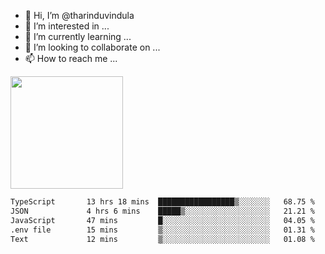 - 👋 Hi, I’m @tharinduvindula
- 👀 I’m interested in ...
- 🌱 I’m currently learning ...
- 💞️ I’m looking to collaborate on ...
- 📫 How to reach me ...

<!---
tharinduvindula/tharinduvindula is a ✨ special ✨ repository because its `README.md` (this file) appears on your GitHub profile.
You can click the Preview link to take a look at your changes.
--->

<img height="180em" src="https://github-readme-stats.vercel.app/api?username=tharinduvindula&show_icons=true&hide_border=false&&count_private=true&include_all_commits=true" />


<!--START_SECTION:waka-->

```txt
TypeScript       13 hrs 18 mins  █████████████████▒░░░░░░░   68.75 %
JSON             4 hrs 6 mins    █████▒░░░░░░░░░░░░░░░░░░░   21.21 %
JavaScript       47 mins         █░░░░░░░░░░░░░░░░░░░░░░░░   04.05 %
.env file        15 mins         ▒░░░░░░░░░░░░░░░░░░░░░░░░   01.31 %
Text             12 mins         ▒░░░░░░░░░░░░░░░░░░░░░░░░   01.08 %
```

<!--END_SECTION:waka-->
